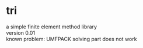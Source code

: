 tri
===
a simple finite element method library<br />
version 0.01<br />
known problem: UMFPACK solving part does not work
